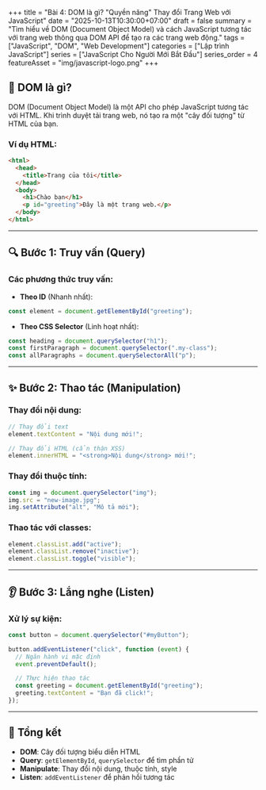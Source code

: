+++
title = "Bài 4: DOM là gì? \"Quyền năng\" Thay đổi Trang Web với JavaScript"
date = "2025-10-13T10:30:00+07:00"
draft = false
summary = "Tìm hiểu về DOM (Document Object Model) và cách JavaScript tương tác với trang web thông qua DOM API để tạo ra các trang web động."
tags = ["JavaScript", "DOM", "Web Development"]
categories = ["Lập trình JavaScript"]
series = ["JavaScript Cho Người Mới Bắt Đầu"]
series_order = 4
featureAsset = "img/javascript-logo.png"
+++

## 🌳 DOM là gì?

DOM (Document Object Model) là một API cho phép JavaScript tương tác với HTML. Khi trình duyệt tải trang web, nó tạo ra một "cây đối tượng" từ HTML của bạn.

### Ví dụ HTML:

```html
<html>
  <head>
    <title>Trang của tôi</title>
  </head>
  <body>
    <h1>Chào bạn</h1>
    <p id="greeting">Đây là một trang web.</p>
  </body>
</html>
```

---

## 🔍 Bước 1: Truy vấn (Query)

### Các phương thức truy vấn:

- **Theo ID** (Nhanh nhất):

```javascript
const element = document.getElementById("greeting");
```

- **Theo CSS Selector** (Linh hoạt nhất):

```javascript
const heading = document.querySelector("h1");
const firstParagraph = document.querySelector(".my-class");
const allParagraphs = document.querySelectorAll("p");
```

---

## ✨ Bước 2: Thao tác (Manipulation)

### Thay đổi nội dung:

```javascript
// Thay đổi text
element.textContent = "Nội dung mới!";

// Thay đổi HTML (cẩn thận XSS)
element.innerHTML = "<strong>Nội dung</strong> mới!";
```

### Thay đổi thuộc tính:

```javascript
const img = document.querySelector("img");
img.src = "new-image.jpg";
img.setAttribute("alt", "Mô tả mới");
```

### Thao tác với classes:

```javascript
element.classList.add("active");
element.classList.remove("inactive");
element.classList.toggle("visible");
```

---

## 👂 Bước 3: Lắng nghe (Listen)

### Xử lý sự kiện:

```javascript
const button = document.querySelector("#myButton");

button.addEventListener("click", function (event) {
  // Ngăn hành vi mặc định
  event.preventDefault();

  // Thực hiện thao tác
  const greeting = document.getElementById("greeting");
  greeting.textContent = "Bạn đã click!";
});
```

---

## 🎯 Tổng kết

- **DOM**: Cây đối tượng biểu diễn HTML
- **Query**: `getElementById`, `querySelector` để tìm phần tử
- **Manipulate**: Thay đổi nội dung, thuộc tính, style
- **Listen**: `addEventListener` để phản hồi tương tác
